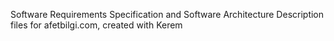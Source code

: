 Software Requirements Specification and Software Architecture Description files for afetbilgi.com, created with Kerem
